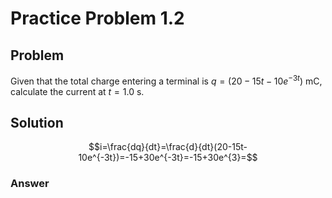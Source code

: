 # Practice Problem 1.2

## Problem

Given that the total charge entering a terminal is $q=(20-15t-10e^{-3t})$ mC, calculate the current at $t=1.0$ s.

## Solution

$$i=\frac{dq}{dt}=\frac{d}{dt}(20-15t-10e^{-3t})=-15+30e^{-3t}=-15+30e^{3}=$$

### Answer
